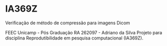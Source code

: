 # IA369Z
Verificação de método de compressão para imagens Dicom

FEEC Unicamp - Pós Graduação
RA 262097 - Adriano da Silva
Projeto para disciplina Reprodutibilidade em pesquisa computacional (IA369Z).

